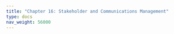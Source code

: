 ```yaml
---
title: "Chapter 16: Stakeholder and Communications Management"
type: docs
nav_weight: 56000
---
```

